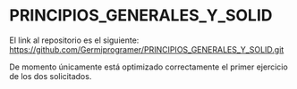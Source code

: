 # PRINCIPIOS_GENERALES_Y_SOLID

El link al repositorio es el siguiente: https://github.com/Germiprogramer/PRINCIPIOS_GENERALES_Y_SOLID.git

De momento únicamente está optimizado correctamente el primer ejercicio de los dos solicitados.
